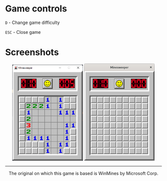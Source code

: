 # Game controls

`D` - Change game difficulty

`ESC` - Close game

# Screenshots

<p style="text-align: center">
    <img src="images/screenshot_1.png" alt="Windows" width="45%">
    <img src="images/screenshot_2.png" alt="UNIX (Linux)" width="45%">
</p>


***
<p style="text-align: center">The original on which this game is based is WinMines by Microsoft Corp.</p>
